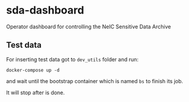 # sda-dashboard
Operator dashboard for controlling the NeIC Sensitive Data Archive

## Test data
For inserting test data got to `dev_utils` folder and run:
```
docker-compose up -d
```
and wait until the bootstrap container which is named `bs` to finish its job.

It will stop after is done.
